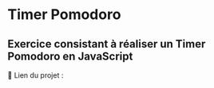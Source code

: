 # Timer Pomodoro
## Exercice consistant à réaliser un Timer Pomodoro en JavaScript
:memo: Lien du projet :